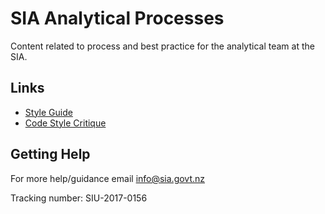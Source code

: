 # SIA Analytical Processes

Content related to process and best practice for the analytical team at the SIA.

## Links
* [Style Guide](https://nz-social-investment-agency.github.io/sia_analytical_processes/output/siu_coding_style_guide_v1.0.html)
* [Code Style Critique](https://nz-social-investment-agency.github.io/sia_analytical_processes/output/coding_style_critique.html)

## Getting Help
For more help/guidance email info@sia.govt.nz 

Tracking number: SIU-2017-0156
